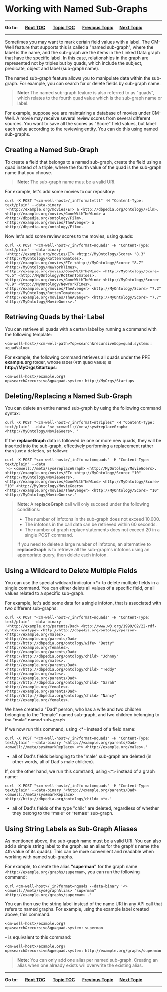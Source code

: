 # Working with Named Sub-Graphs #

----

**Go to:** &nbsp;&nbsp;&nbsp;&nbsp; [**Root TOC**](CM-Well.RootTOC.md) &nbsp;&nbsp;&nbsp;&nbsp; [**Topic TOC**](DevGuide.TOC.md) &nbsp;&nbsp;&nbsp;&nbsp; [**Previous Topic**](DevGuide.UsingElasticSearchStatistics.md)&nbsp;&nbsp;&nbsp;&nbsp; [**Next Topic**](DevGuide.CM-WellSecurityFeatures.md)  

----

Sometimes you may want to mark certain field values with a label. The CM-Well feature that supports this is called a "named sub-graph", where the label is the name, and the sub-graph are the items in the Linked Data graph that have the specific label. In this case, relationships in the graph are represented not by triples but by quads, which include the subject, predicate, object and label (sub-graph name).

The named sub-graph feature allows you to manipulate data within the sub-graph. For example, you can search for or delete fields by sub-graph name.

>**Note:** The named sub-graph feature is also referred to as "quads", which relates to the fourth quad value which is the sub-graph name or label.

For example, suppose you are maintaining a database of movies under CM-Well. A movie may receive several review scores from several different sources. You want to save all the scores as "Score" field values, but label each value according to the reviewing entity. You can do this using named sub-graphs. 

## Creating a Named Sub-Graph ##
To create a field that belongs to a named sub-graph, create the field using a quad instead of a triple, where the fourth value of the quad is the sub-graph name that you choose.

>**Note:** The sub-graph name must be a valid URI.

For example, let's add some movies to our repository:

    curl -X POST "<cm-well-host>/_in?format=ttl" -H "Content-Type: text/plain" --data-binary 
    '<http://example.org/movies/ET> a <http://dbpedia.org/ontology/Film>.
    <http://example.org/movies/GoneWithTheWind> a <http://dbpedia.org/ontology/Film>.
    <http://example.org/movies/TheAvenger> a <http://dbpedia.org/ontology/Film>.'

Now let's add some review scores to the movies, using quads:

    curl -X POST "<cm-well-host>/_in?format=nquads" -H "Content-Type: text/plain" --data-binary 
    '<http://example.org/movies/ET> <http://MyOntology/Score> "8.3" <http://MyOntology/RottenTomatoes>.
    <http://example.org/movies/ET> <http://MyOntology/Score> "8.7" <http://MyOntology/NewYorkTimes>.
    <http://example.org/movies/GoneWithTheWind> <http://MyOntology/Score> "6.5" <http://MyOntology/RottenTomatoes>.
    <http://example.org/movies/GoneWithTheWind> <http://MyOntology/Score> "8.9" <http://MyOntology/NewYorkTimes>.
    <http://example.org/movies/TheAvenger> <http://MyOntology/Score> "7.2" <http://MyOntology/RottenTomatoes>.
    <http://example.org/movies/TheAvenger> <http://MyOntology/Score> "7.7" <http://MyOntology/MovieGoers>.'
    
## Retrieving Quads by their Label ##

You can retrieve all quads with a certain label by running a command with the following template:

    <cm-well-host>/<cm-well-path>?op=search&recursive&qp=quad.system::<quadValue>

For example, the following command retrieves all quads under the PPE **example.org** folder, whose label (4th quad value) is **http://MyOrgs/Startups**:

    <cm-well-host>/example.org?op=search&recursive&qp=quad.system::http://MyOrgs/Startups

## Deleting/Replacing a Named Sub-Graph ##

You can delete an entire named sub-graph by using the following command syntax:

    curl -X POST "<cm-well-host>/_in?format=ntriples" -H "Content-Type: text/plain" --data '<> <cmwell://meta/sys#replaceGraph> <http://MyOntology/MovieGoers>. '

If the **replaceGraph** data is followed by one or more new quads, they will be inserted into the sub-graph, effectively performing a replacement rather than just a deletion, as follows:

    curl -X POST "<cm-well-host>/_in?format=nquads" -H "Content-Type: text/plain" --data 
    '<> <cmwell://meta/sys#replaceGraph> <http://MyOntology/MovieGoers>. 
    <http://example.org/movies/ET> <http://MyOntology/Score> "10" <http://MyOntology/MovieGoers>.
    <http://example.org/movies/GoneWithTheWind> <http://MyOntology/Score> "10" <http://MyOntology/MovieGoers>.
    <http://example.org/movies/TheAvenger> <http://MyOntology/Score> "10" <http://MyOntology/MovieGoers>.'

> **Note:** 
> A **replaceGraph** call will only succeed under the following conditions:
> * The number of infotons in the sub-graph does not exceed 10,000. 
> * The infotons in the call data can be retrieved within 60 seconds. 
> * The number of graph replace statements does not exceed 20 in a single POST command. 
> 
> If you need to delete a large number of infotons, an alternative to **replaceGraph** is to retrieve all the sub-graph's infotons using an appropriate query, then delete each infoton.
    
## Using a Wildcard to Delete Multiple Fields ##

You can use the special wildcard indicator <*> to delete multiple fields in a single command. You can either delete all values of a specific field, or all values related to a specific sub-graph.

For example, let's add some data for a single infoton, that is associated with two different sub-graphs:

    curl -X POST "<cm-well-host>/_in?format=nquads" -H "Content-Type: text/plain" --data-binary
    '<http://example.org/parents/Dad> <http://www.w3.org/1999/02/22-rdf-syntax-ns#type> <http://http://dbpedia.org/ontology/person> <http://example.org/males>.
    <http://example.org/parents/Dad> <http://http://dbpedia.org/ontology/wife> "Betty" <http://example.org/females>.
    <http://example.org/parents/Dad> <http://http://dbpedia.org/ontology/child> "Johnny" <http://example.org/males>.
    <http://example.org/parents/Dad> <http://http://dbpedia.org/ontology/child> "Teddy" <http://example.org/males>.
    <http://example.org/parents/Dad> <http://http://dbpedia.org/ontology/child> "Sarah" <http://example.org/females>.
    <http://example.org/parents/Dad> <http://http://dbpedia.org/ontology/child> "Nancy" <http://example.org/females>.'

We have created a "Dad" person, who has a wife and two children belonging to the "female" named sub-graph, and two children belonging to the "male" named sub-graph.

If we now run this command, using <*> instead of a field name:

    curl -X POST "<cm-well-host>/_in?format=nquads" -H "Content-Type: text/plain" --data-binary '<http://example.org/parents/Dad> <cmwell://meta/sys#markReplace> <*> <http://example.org/males>.'

- all of Dad's fields belonging to the "male" sub-graph are deleted (in other words, all of Dad's male children).

If, on the other hand, we run this command, using <*> instead of a graph name:

    curl -X POST "<cm-well-host>/_in?format=nquads" -H "Content-Type: text/plain" --data-binary '<http://example.org/parents/Dad> <cmwell://meta/sys#markReplace> <http://http://dbpedia.org/ontology/child> <*>.'

- all of Dad's fields of the type "child" are deleted, regardless of whether they belong to the "male" or "female" sub-graph.

<a name="NamedGraphAliases"></a>
## Using String Labels as Sub-Graph Aliases ##

As mentioned above, the sub-graph name must be a valid URI. You can also add a simple string label to the graph, as an alias for the graph's name (the 4th value of its quads). This can be more convenient and readable when working with named sub-graphs.

For example, to create the alias **"superman"** for the graph name ```<http://example.org/graphs/superman>```, you can run the following command:

    curl <cm-well-host>/_in?format=nquads --data-binary '<> <cmwell://meta/sys#graphAlias> "superman" <http://example.org/graphs/superman> .'

You can then use the string label instead of the name URI in any API call that refers to named graphs. 
For example, using the example label created above, this command:

    <cm-well-host>/example.org?op=search&recursive&qp=quad.system::superman

\- is equivalent to this command:

    <cm-well-host>/example.org?op=search&recursive&qp=quad.system::http://example.org/graphs/superman


>**Note:** You can only add one alias per named sub-graph. Creating an alias when one already exists will overwrite the existing alias.

----

**Go to:** &nbsp;&nbsp;&nbsp;&nbsp; [**Root TOC**](CM-Well.RootTOC.md) &nbsp;&nbsp;&nbsp;&nbsp; [**Topic TOC**](DevGuide.TOC.md) &nbsp;&nbsp;&nbsp;&nbsp; [**Previous Topic**](DevGuide.UsingElasticSearchStatistics.md)&nbsp;&nbsp;&nbsp;&nbsp; [**Next Topic**](DevGuide.CM-WellSecurityFeatures.md)  

----